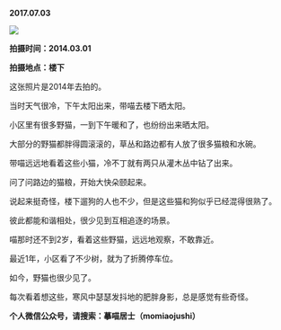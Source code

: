 
          
**2017.07.03**

![](https://mmbiz.qlogo.cn/mmbiz_jpg/uDI3FLln00YmiadTqjBvlibbk3hg1QbSEjP1vHeaMnwlSmgovW6GIkEpORFPXib0Az2z8D4cO1xRsd7cDFHcnskZg/0?wx_fmt=jpeg)


**拍摄时间：2014.03.01**

**拍摄地点：楼下**

这张照片是2014年去拍的。

当时天气很冷，下午太阳出来，带喵去楼下晒太阳。

小区里有很多野猫，一到下午暖和了，也纷纷出来晒太阳。

大部分的野猫都胖得圆滚滚的，草丛和路边都有人放了很多猫粮和水碗。

带喵远远地看着这些小猫，冷不丁就有两只从灌木丛中钻了出来。

问了问路边的猫粮，开始大快朵颐起来。

说起来挺奇怪，楼下遛狗的人也不少，但是这些猫和狗似乎已经混得很熟了。

彼此都能和谐相处，很少见到互相追逐的场景。

喵那时还不到2岁，看着这些野猫，远远地观察，不敢靠近。

最近1年，小区看了不少树，就为了折腾停车位。

如今，野猫也很少见了。

每次看着想这些，寒风中瑟瑟发抖地的肥胖身影，总是感觉有些奇怪。


**个人微信公众号，请搜索：摹喵居士（momiaojushi）**

        